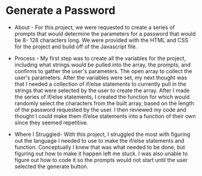 # Generate a Password

- About -
For this project, we were requested to create a series of prompts that would determine the parameters for a password that would be 8- 128 characters long. We were provided with the HTML and CSS for the project and build off of the Javascript file. 

- Process - 
My first step was to create all the variables for the project, including what strings would be pulled into the array, the prompts, and confirms to gather the user's parameters. The open array to collect the user's parameters. After the variables were set, my next thought was that I needed a collection of if/else statements to currently pull in the strings that were selected by the user to create the array. After I made the series of if/else statements, I created the function for which would randomly select the characters from the built array, based on the length of the password requested by the user. I then reviewed my code and thought I could make them if/else statements into a function of their own since they seemed repetitive.

- Where I Struggled- 
With this project, I struggled the most with figuring out the language I needed to use to make the if/else statements and function. Conceptually I knew that was what needed to be done, but figuring out how to make it happen left me stuck. I was also unable to figure out how to code it so the prompts would not start until the user selected the generate button.
